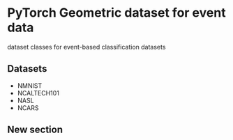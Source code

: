 # PyTorch Geometric dataset for event data
dataset classes for event-based classification datasets

## Datasets
- NMNIST
- NCALTECH101
- NASL
- NCARS

## New section
